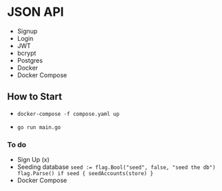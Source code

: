 # JSON API
- Signup
- Login
- JWT
- bcrypt
- Postgres
- Docker
- Docker Compose

## How to Start
- `docker-compose -f compose.yaml up`
<!-- - `docker network create postgres-network`
- `docker run --name postgres --network postgres-network -e POSTGRES_PASSWORD=supersecret -p 5432:5432 -d postgres` -->

- `go run main.go`

### To do

- Sign Up (x)
- Seeding database 
`seed := flag.Bool("seed", false, "seed the db")
flag.Parse()
if seed {
    seedAccounts(store)
}`
- Docker Compose